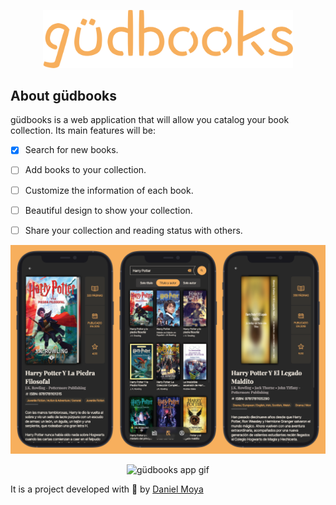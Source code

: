 <p align="center">
	<a href="https://gudbooks.danimoya.es" target="_blank">
		<img src="/public/logo.svg" width="400" alt="güdbooks Logo">
	</a>
</p>

## About güdbooks
güdbooks is a web application that will allow you catalog your book collection. Its main features will be:
- [x] Search for new books.
- [ ] Add books to your collection.
- [ ] Customize the information of each book.
- [ ] Beautiful design to show your collection.
- [ ] Share your collection and reading status with others.


<p align="center">
	<img src="/public/screenshot.png" width="1072" alt="güdbooks app screenshots">
</p>

<p align="center">
	<img src="/public/screenshot.gif" width="372" alt="güdbooks app gif">
</p>

It is a project developed with 💚 by [Daniel Moya](https://danimoya.es)




